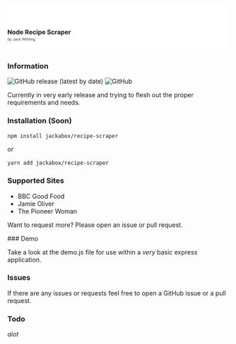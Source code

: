 # ![Laravel Nova Duplicate Model](https://github.com/jackabox/recipe-scraper/raw/master/title.jpg)

### Information

![GitHub release (latest by date)](https://img.shields.io/github/v/release/jackabox/recipe-scraper?style=flat-square)
![GitHub](https://img.shields.io/github/license/jackabox/recipe-scraper?style=flat-square)

Currently in very early release and trying to flesh out the proper requirements and needs.

### Installation (Soon)

```
npm install jackabox/recipe-scraper
```

or

```
yarn add jackabox/recipe-scraper
```

### Supported Sites

- BBC Good Food
- Jamie Oliver
- The Pioneer Woman

Want to request more? Please open an issue or pull request.

### Demo

Take a look at the demo.js file for use within a _very_ basic express application.

### Issues

If there are any issues or requests feel free to open a GitHub issue or a pull request.

### Todo

_alot_
